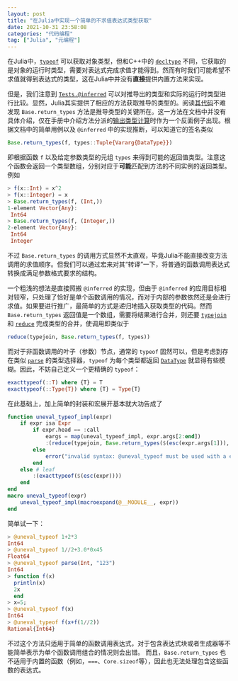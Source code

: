 ```yaml
---
layout: post
title: "在Julia中实现一个简单的不求值表达式类型获取"
date: 2021-10-31 23:58:08
categories: "代码编程"
tag: ["Julia", "元编程"]
---
```


在Julia中，[`typeof`](https://docs.juliacn.com/latest/base/base/#Core.typeof) 可以获取对象类型，但和C++中的 [`decltype`](https://zh.cppreference.com/w/cpp/language/decltype) 不同，它获取的是对象的运行时类型，需要对表达式完成求值才能得到。然而有时我们可能希望不求值就得到表达式的类型，这在Julia中并没有**直接**提供内置方法来实现。

但是，我们注意到 [`Tests.@inferred`](https://docs.juliacn.com/latest/stdlib/Test/#Test.@inferred) 可以对推导出的类型和实际的运行时类型进行比较。显然，Julia其实提供了相应的方法获取推导的类型的。阅读[其代码](https://github.com/JuliaLang/julia/blob/master/stdlib/Test/src/Test.jl#L1601)不难发现 `Base.return_types` 方法是推导类型的关键所在。这一方法在文档中并没有具体介绍，仅在手册中介绍方法分派的[输出类型计算](https://docs.juliacn.com/latest/manual/methods/#%E8%BE%93%E5%87%BA%E7%B1%BB%E5%9E%8B%E8%AE%A1%E7%AE%97)时作为一个反面例子出现。根据文档中的简单用例以及 `@inferred` 中的实现推断，可以知道它的签名类似

```julia
Base.return_types(f, types::Tuple{Vararg{DataType}})
```

即根据函数 `f` 以及给定参数类型的元组 `types` 来得到可能的返回值类型。注意这个函数会返回一个类型数组，分别对应于**可能**匹配到方法的不同实例的返回类型。例如

```jl
> f(x::Int) = x^2
> f(x::Integer) = x
> Base.return_types(f, (Int,))
1-element Vector{Any}:
 Int64
> Base.return_types(f, (Integer,))
2-element Vector{Any}:
 Int64
 Integer
```

不过 `Base.return_types` 的调用方式显然不太直观，毕竟Julia不能直接改变方法调用的求值顺序。但我们可以通过宏来对其“转译”一下，将普通的函数调用表达式转换成满足参数格式要求的结构。

一个粗浅的想法是直接照搬 `@inferred` 的实现，但由于 `@inferred` 的应用目标相对较窄，只处理了恰好是单个函数调用的情况，而对于内部的参数依然还是会进行求值。如果要进行推广，最简单的方式是递归地插入获取类型的代码。然而 `Base.return_types` 返回值是一个数组，需要将结果进行合并，则还要 [`typejoin`](https://docs.juliacn.com/latest/base/base/#Base.typejoin) 和 [`reduce`](https://docs.juliacn.com/latest/base/collections/#Base.reduce-Tuple{Any,%20Any}) 完成类型的合并，使调用即类似于

```julia
reduce(typejoin, Base.return_types(f, types))
```

而对于非函数调用的叶子（参数）节点，通常的 `typeof` 固然可以，但是考虑到存在类似 [`parse`](https://docs.juliacn.com/latest/base/numbers/#Base.parse) 的类型选择器，`typeof` 为每个类型都返回 [`DataType`](https://docs.juliacn.com/latest/manual/types/#man-declared-types) 就显得有些模糊。因此，不妨自己定义一个更精确的 `typeof`：

```julia
exacttypeof(::T) where {T} = T
exacttypeof(::Type{T}) where {T} = Type{T}
```

在此基础上，加上简单的封装和宏展开基本就大功告成了

```julia
function uneval_typeof_impl(expr)
    if expr isa Expr
        if expr.head == :call
            eargs = map(uneval_typeof_impl, expr.args[2:end])
            :(reduce(typejoin, Base.return_types($(esc(expr.args[1])), tuple($(eargs...)))))
        else
            error("invalid syntax: @uneval_typeof must be used with a expression.")
        end
    else # leaf
        :(exacttypeof($(esc(expr))))
    end
end
macro uneval_typeof(expr)
    uneval_typeof_impl(macroexpand(@__MODULE__, expr))
end
```

简单试一下：

```jl
> @uneval_typeof 1+2*3
Int64
> @uneval_typeof 1//2+3.0*0x45
Float64
> @uneval_typeof parse(Int, "123")
Int64
> function f(x)
  println(x)
  2x
  end
> x=5;
> @uneval_typeof f(x)
Int64
> @uneval_typeof f(x+f(1//2))
Rational{Int64}
```

不过这个方法只适用于简单的函数调用表达式，对于包含表达式块或者生成器等不能简单表示为单个函数调用组合的情况则会出错。
而且，`Base.return_types` 也不适用于内置的函数（例如，`===`、`Core.sizeof`等），因此也无法处理包含这些函数的表达式。
